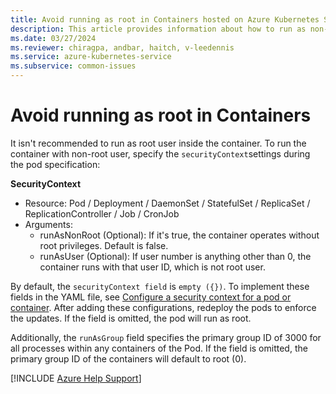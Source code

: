 ```yaml
---
title: Avoid running as root in Containers hosted on Azure Kubernetes Service
description: This article provides information about how to run as non-root user in containers by using the securityContext field.
ms.date: 03/27/2024
ms.reviewer: chiragpa, andbar, haitch, v-leedennis
ms.service: azure-kubernetes-service
ms.subservice: common-issues
---
```

# Avoid running as root in Containers

It isn't recommended to run as root user inside the container. To run the container with non-root user, specify the `securityContext`settings during the pod specification:

**SecurityContext**

- Resource: Pod / Deployment / DaemonSet / StatefulSet / ReplicaSet / ReplicationController / Job / CronJob
- Arguments:
    - runAsNonRoot (Optional): If it's true, the container operates without root privileges. Default is false.
    - runAsUser (Optional): If user number is anything other than 0,  the container runs with that user ID, which is not root user. 

By default, the `securityContext field` is `empty ({})`. To implement these fields in the YAML file, see [Configure a security context for a pod or container](https://kubernetes.io/docs/tasks/configure-pod-container/security-context/). After adding these configurations, redeploy the pods to enforce the updates. If the field is omitted, the pod will run as root.

Additionally, the `runAsGroup` field specifies the primary group ID of 3000 for all processes within any containers of the Pod. If  the field is omitted, the primary group ID of the containers will default to root (0).


[!INCLUDE [Azure Help Support](../../includes/azure-help-support.md)]
